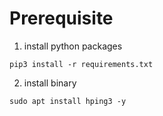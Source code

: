 # Prerequisite

1. install python packages
```
pip3 install -r requirements.txt
```

2. install binary
```
sudo apt install hping3 -y
```
